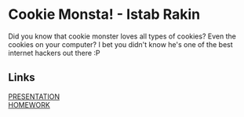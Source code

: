 # Cookie Monsta! - Istab Rakin

Did you know that cookie monster loves all types of cookies? Even the cookies on your computer? I bet you didn't know he's one of the best internet hackers out there :P

## Links  

[PRESENTATION](PRESENTATION.md)<br> 
[HOMEWORK](HOMEWORK.md)<br>